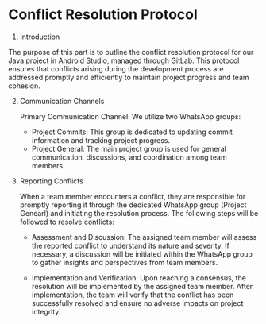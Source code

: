 # Conflict Resolution Protocol

1. Introduction

The purpose of this part is to outline the conflict resolution protocol for our Java project in Android Studio, managed through GitLab. This protocol ensures that conflicts arising during the development process are addressed promptly and efficiently to maintain project progress and team cohesion.

2. Communication Channels

   Primary Communication Channel: We utilize two WhatsApp groups:
    * Project Commits: This group is dedicated to updating commit information and tracking project progress.
    * Project General: The main project group is used for general communication, discussions, and coordination among team members.

3. Reporting Conflicts

   When a team member encounters a conflict, they are responsible for promptly reporting it through the dedicated WhatsApp group (Project Genearl) and initiating the resolution process. The following steps will be followed to resolve conflicts:

    * Assessment and Discussion: The assigned team member will assess the reported conflict to understand its nature and severity. If necessary, a discussion will be initiated within the WhatsApp group to gather insights and perspectives from team members.

    * Implementation and Verification: Upon reaching a consensus, the resolution will be implemented by the assigned team member. After implementation, the team will verify that the conflict has been successfully resolved and ensure no adverse impacts on project integrity.
